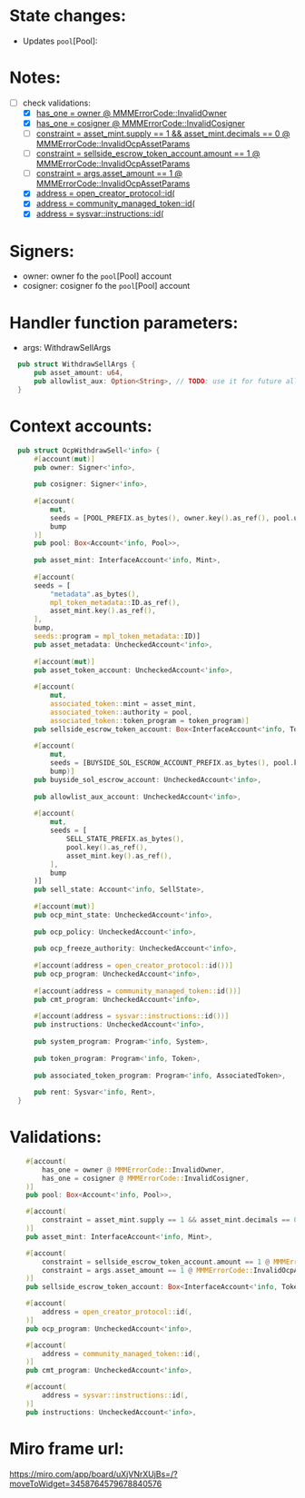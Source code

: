 # State changes:

- Updates `pool`[Pool]:

# Notes:

- [ ] check validations:
  - [x] [has_one = owner @ MMMErrorCode::InvalidOwner](https://github.com/magicoss/mmm/blob/3e15732061ad03256b2570b78ff8018ba74ce039/programs/mmm/src/instructions/ocp/ocp_withdraw_sell.rs#L26)
  - [x] [has_one = cosigner @ MMMErrorCode::InvalidCosigner](https://github.com/magicoss/mmm/blob/3e15732061ad03256b2570b78ff8018ba74ce039/programs/mmm/src/instructions/ocp/ocp_withdraw_sell.rs#L27)
  - [ ] [constraint = asset_mint.supply == 1 && asset_mint.decimals == 0 @ MMMErrorCode::InvalidOcpAssetParams](https://github.com/magicoss/mmm/blob/3e15732061ad03256b2570b78ff8018ba74ce039/programs/mmm/src/instructions/ocp/ocp_withdraw_sell.rs#L32)
  - [ ] [constraint = sellside_escrow_token_account.amount == 1 @ MMMErrorCode::InvalidOcpAssetParams](https://github.com/magicoss/mmm/blob/3e15732061ad03256b2570b78ff8018ba74ce039/programs/mmm/src/instructions/ocp/ocp_withdraw_sell.rs#L54)
  - [ ] [constraint = args.asset_amount == 1 @ MMMErrorCode::InvalidOcpAssetParams](https://github.com/magicoss/mmm/blob/3e15732061ad03256b2570b78ff8018ba74ce039/programs/mmm/src/instructions/ocp/ocp_withdraw_sell.rs#L55)
  - [x] [address = open_creator_protocol::id(](https://github.com/magicoss/mmm/blob/3e15732061ad03256b2570b78ff8018ba74ce039/programs/mmm/src/instructions/ocp/ocp_withdraw_sell.rs#L86)
  - [x] [address = community_managed_token::id(](https://github.com/magicoss/mmm/blob/3e15732061ad03256b2570b78ff8018ba74ce039/programs/mmm/src/instructions/ocp/ocp_withdraw_sell.rs#L89)
  - [x] [address = sysvar::instructions::id(](https://github.com/magicoss/mmm/blob/3e15732061ad03256b2570b78ff8018ba74ce039/programs/mmm/src/instructions/ocp/ocp_withdraw_sell.rs#L92)

# Signers:

- owner: owner fo the `pool`[Pool] account
- cosigner: cosigner fo the `pool`[Pool] account

# Handler function parameters:

- args: WithdrawSellArgs
```rust
  pub struct WithdrawSellArgs {
      pub asset_amount: u64,
      pub allowlist_aux: Option<String>, // TODO: use it for future allowlist_aux
  }
```

# Context accounts:

```rust
  pub struct OcpWithdrawSell<'info> {
      #[account(mut)]
      pub owner: Signer<'info>,
  
      pub cosigner: Signer<'info>,
  
      #[account(
          mut,
          seeds = [POOL_PREFIX.as_bytes(), owner.key().as_ref(), pool.uuid.as_ref(,
          bump
      )]
      pub pool: Box<Account<'info, Pool>>,
  
      pub asset_mint: InterfaceAccount<'info, Mint>,
  
      #[account(
      seeds = [
          "metadata".as_bytes(),
          mpl_token_metadata::ID.as_ref(),
          asset_mint.key().as_ref(),
      ],
      bump,
      seeds::program = mpl_token_metadata::ID)]
      pub asset_metadata: UncheckedAccount<'info>,
  
      #[account(mut)]
      pub asset_token_account: UncheckedAccount<'info>,
  
      #[account(
          mut,
          associated_token::mint = asset_mint,
          associated_token::authority = pool,
          associated_token::token_program = token_program)]
      pub sellside_escrow_token_account: Box<InterfaceAccount<'info, TokenAccount>>,
  
      #[account(
          mut,
          seeds = [BUYSIDE_SOL_ESCROW_ACCOUNT_PREFIX.as_bytes(), pool.key().as_ref(,
          bump)]
      pub buyside_sol_escrow_account: UncheckedAccount<'info>,
  
      pub allowlist_aux_account: UncheckedAccount<'info>,
  
      #[account(
          mut,
          seeds = [
              SELL_STATE_PREFIX.as_bytes(),
              pool.key().as_ref(),
              asset_mint.key().as_ref(),
          ],
          bump
      )]
      pub sell_state: Account<'info, SellState>,
  
      #[account(mut)]
      pub ocp_mint_state: UncheckedAccount<'info>,
  
      pub ocp_policy: UncheckedAccount<'info>,
  
      pub ocp_freeze_authority: UncheckedAccount<'info>,
  
      #[account(address = open_creator_protocol::id())]
      pub ocp_program: UncheckedAccount<'info>,
  
      #[account(address = community_managed_token::id())]
      pub cmt_program: UncheckedAccount<'info>,
  
      #[account(address = sysvar::instructions::id())]
      pub instructions: UncheckedAccount<'info>,
  
      pub system_program: Program<'info, System>,
  
      pub token_program: Program<'info, Token>,
  
      pub associated_token_program: Program<'info, AssociatedToken>,
  
      pub rent: Sysvar<'info, Rent>,
  }
```

# Validations:

```rust
    #[account(
    	has_one = owner @ MMMErrorCode::InvalidOwner,
    	has_one = cosigner @ MMMErrorCode::InvalidCosigner,
    )]
    pub pool: Box<Account<'info, Pool>>,
```
```rust
    #[account(
    	constraint = asset_mint.supply == 1 && asset_mint.decimals == 0 @ MMMErrorCode::InvalidOcpAssetParams,
    )]
    pub asset_mint: InterfaceAccount<'info, Mint>,
```
```rust
    #[account(
    	constraint = sellside_escrow_token_account.amount == 1 @ MMMErrorCode::InvalidOcpAssetParams,
    	constraint = args.asset_amount == 1 @ MMMErrorCode::InvalidOcpAssetParams,
    )]
    pub sellside_escrow_token_account: Box<InterfaceAccount<'info, TokenAccount>>,
```
```rust
    #[account(
    	address = open_creator_protocol::id(,
    )]
    pub ocp_program: UncheckedAccount<'info>,
```
```rust
    #[account(
    	address = community_managed_token::id(,
    )]
    pub cmt_program: UncheckedAccount<'info>,
```
```rust
    #[account(
    	address = sysvar::instructions::id(,
    )]
    pub instructions: UncheckedAccount<'info>,
```

# Miro frame url:

https://miro.com/app/board/uXjVNrXUjBs=/?moveToWidget=3458764579678840576
            